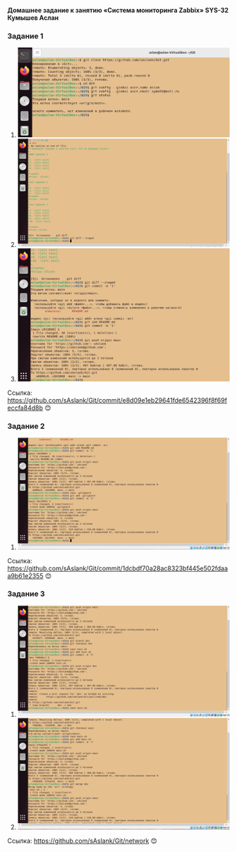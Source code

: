 **Домашнее задание к занятию «Система мониторинга Zabbix» SYS-32 Кумышев Аслан**

### Задание 1

1. ![alt text](https://github.com/sAslank/07/blob/main/1.jpg)
2. ![alt text](https://github.com/sAslank/07/blob/main/2.jpg)
3. ![alt text](https://github.com/sAslank/07/blob/main/3.jpg)

Ссылка:
https://github.com/sAslank/Git/commit/e8d09e1eb29641fde6542396f8f69feccfa84d8b :blush:

### Задание 2

1. ![alt text](https://github.com/sAslank/07/blob/main/2.1.jpg)

Ссылка:
https://github.com/sAslank/Git/commit/1dcbdf70a28ac8323bf445e502fdaaa9b61e2355 :blush:

### Задание 3

1. ![alt text](https://github.com/sAslank/07/blob/main/3.1.jpg)
2. ![alt text](https://github.com/sAslank/07/blob/main/3.2.jpg)

Ссылка:
https://github.com/sAslank/Git/network :blush:
